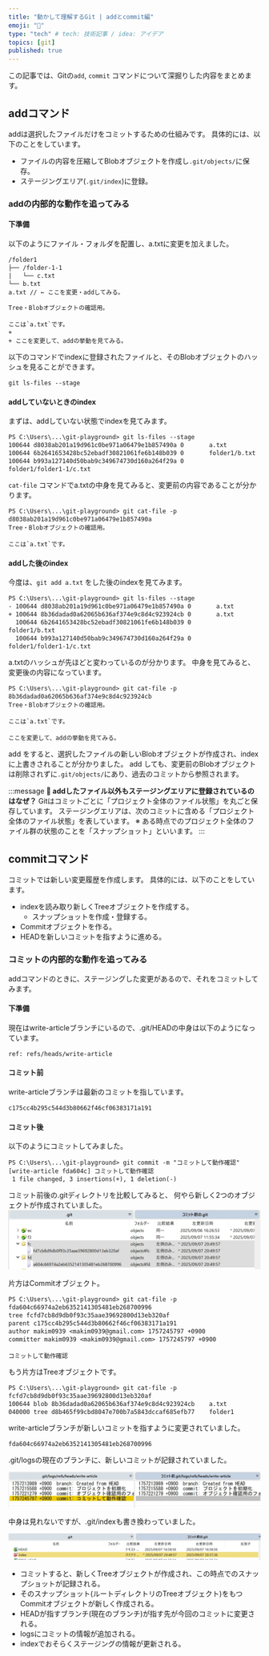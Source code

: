 ```yaml
---
title: "動かして理解するGit | addとcommit編"
emoji: "🤲"
type: "tech" # tech: 技術記事 / idea: アイデア
topics: [git]
published: true
---
```

この記事では、Gitの`add`, `commit` コマンドについて深掘りした内容をまとめます。

## addコマンド
addは選択したファイルだけをコミットするための仕組みです。
具体的には、以下のことをしています。
- ファイルの内容を圧縮してBlobオブジェクトを作成し`.git/objects/`に保存。
- ステージングエリア(`.git/index`)に登録。

### addの内部的な動作を追ってみる
#### 下準備
以下のようにファイル・フォルダを配置し、a.txtに変更を加えました。
```
/folder1
├── /folder-1-1
| 	└── c.txt
└── b.txt
a.txt // ← ここを変更・addしてみる。
```
```diff: a.txtの変更内容
Tree・Blobオブジェクトの確認用。

ここは`a.txt`です。
+ 
+ ここを変更して、addの挙動を見てみる。
```

以下のコマンドでindexに登録されたファイルと、そのBlobオブジェクトのハッシュを見ることができます。

```
git ls-files --stage
```

#### addしていないときのindex
まずは、addしていない状態でindexを見てみます。

```: ls-filesの結果
PS C:\Users\...\git-playground> git ls-files --stage
100644 d8038ab201a19d961c0be971a06479e1b857490a 0       a.txt
100644 6b2641653428bc52ebadf30821061fe6b148b039 0       folder1/b.txt
100644 b993a127140d50bab9c349674730d160a264f29a 0       folder1/folder1-1/c.txt
```

`cat-file` コマンドでa.txtの中身を見てみると、変更前の内容であることが分かります。

```: a.txtの中身
PS C:\Users\...\git-playground> git cat-file -p d8038ab201a19d961c0be971a06479e1b857490a
Tree・Blobオブジェクトの確認用。

ここは`a.txt`です。
```

#### addした後のindex
今度は、`git add a.txt` をした後のindexを見てみます。

```diff: ls-filesの結果
PS C:\Users\...\git-playground> git ls-files --stage
- 100644 d8038ab201a19d961c0be971a06479e1b857490a 0       a.txt
+ 100644 8b36dadad0a62065b636af374e9c8d4c923924cb 0       a.txt
  100644 6b2641653428bc52ebadf30821061fe6b148b039 0       folder1/b.txt
  100644 b993a127140d50bab9c349674730d160a264f29a 0       folder1/folder1-1/c.txt
```

a.txtのハッシュが先ほどと変わっているのが分かります。
中身を見てみると、変更後の内容になっています。

```: a.txtの中身
PS C:\Users\...\git-playground> git cat-file -p  8b36dadad0a62065b636af374e9c8d4c923924cb
Tree・Blobオブジェクトの確認用。

ここは`a.txt`です。

ここを変更して、addの挙動を見てみる。
```

add をすると、選択したファイルの新しいBlobオブジェクトが作成され、indexに上書きされることが分かりました。
add しても、変更前のBlobオブジェクトは削除されずに`.git/objects/`にあり、過去のコミットから参照されます。


:::message
**🤔 addしたファイル以外もステージングエリアに登録されているのはなぜ？**
Gitはコミットごとに「プロジェクト全体のファイル状態」を丸ごと保存しています。
ステージングエリアは、次のコミットに含める「プロジェクト全体のファイル状態」を表しています。
※ ある時点でのプロジェクト全体のファイル群の状態のことを「スナップショット」といいます。
:::

## commitコマンド

コミットでは新しい変更履歴を作成します。
具体的には、以下のことをしています。
- indexを読み取り新しくTreeオブジェクトを作成する。
    - スナップショットを作成・登録する。
- Commitオブジェクトを作る。
- HEADを新しいコミットを指すように進める。

### コミットの内部的な動作を追ってみる
addコマンドのときに、ステージングした変更があるので、それをコミットしてみます。

#### 下準備
現在はwrite-articleブランチにいるので、.git/HEADの中身は以下のようになっています。

```:.git/HEAD
ref: refs/heads/write-article
```
#### コミット前
write-articleブランチは最新のコミットを指しています。
```:.git/refs/heads/write-article
c175cc4b295c544d3b80662f46cf06383171a191
```

#### コミット後
以下のようにコミットしてみました。
```:コミット結果
PS C:\Users\...\git-playground> git commit -m "コミットして動作確認"
[write-article fda604c] コミットして動作確認
 1 file changed, 3 insertions(+), 1 deletion(-)
```

コミット前後の.gitディレクトリを比較してみると、
何やら新しく2つのオブジェクトが作成されていました。 
![objectsの比較](https://raw.githubusercontent.com/makim0939/zenn-content/refs/heads/main/articles/images/git-hands-on-add-commit/winmerge-objects.png)

片方はCommitオブジェクト。
```:cat-fileで見た結果
PS C:\Users\...\git-playground> git cat-file -p fda604c66974a2eb6352141305481eb268700996
tree fcfd7cb8d9db0f93c35aae39692800d13eb320af
parent c175cc4b295c544d3b80662f46cf06383171a191
author makim0939 <makim0939@gmail.com> 1757245797 +0900
committer makim0939 <makim0939@gmail.com> 1757245797 +0900

コミットして動作確認
```

もう片方はTreeオブジェクトです。
```:cat-fileで見た結果
PS C:\Users\...\git-playground> git cat-file -p fcfd7cb8d9db0f93c35aae39692800d13eb320af
100644 blob 8b36dadad0a62065b636af374e9c8d4c923924cb    a.txt
040000 tree d8b465f99cbd8047e700b7a5843dccaf685efb77    folder1
```

write-articleブランチが新しいコミットを指すように変更されていました。

```:.git/refs/heads/write-article
fda604c66974a2eb6352141305481eb268700996
```

.git/logsの現在のブランチに、新しいコミットが記録されていました。

![logs比較](https://raw.githubusercontent.com/makim0939/zenn-content/refs/heads/main/articles/images/git-hands-on-add-commit/winmerge-logs.png)

中身は見れないですが、.git/indexも書き換わっていました。

![index比較](https://raw.githubusercontent.com/makim0939/zenn-content/refs/heads/main/articles/images/git-hands-on-add-commit/winmerge-index.png)


- コミットすると、新しくTreeオブジェクトが作成され、この時点でのスナップショットが記録される。
- そのスナップショット(ルートディレクトリのTreeオブジェクト)をもつCommitオブジェクトが新しく作成される。
- HEADが指すブランチ(現在のブランチ)が指す先が今回のコミットに変更される。
- logsにコミットの情報が追加される。
- indexでおそらくステージングの情報が更新される。